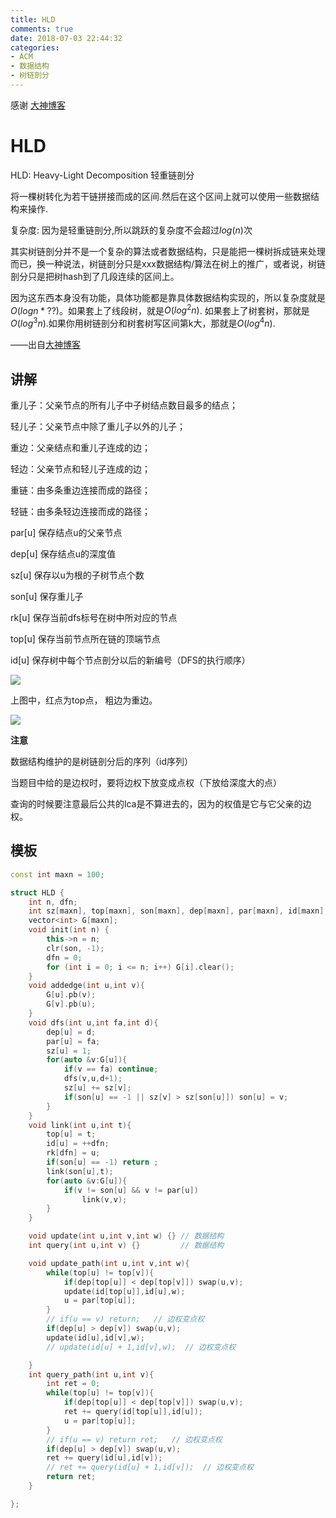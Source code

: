 ```yaml
---
title: HLD
comments: true
date: 2018-07-03 22:44:32
categories:
- ACM
- 数据结构
- 树链剖分
---
```


感谢 [大神博客](https://www.cnblogs.com/ivanovcraft/p/9019090.html)

# HLD

HLD: Heavy-Light Decomposition 轻重链剖分

将一棵树转化为若干链拼接而成的区间.然后在这个区间上就可以使用一些数据结构来操作.

复杂度: 因为是轻重链剖分,所以跳跃的复杂度不会超过$log(n)$次

其实树链剖分并不是一个复杂的算法或者数据结构，只是能把一棵树拆成链来处理而已，换一种说法，树链剖分只是xxx数据结构/算法在树上的推广，或者说，树链剖分只是把树hash到了几段连续的区间上。

因为这东西本身没有功能，具体功能都是靠具体数据结构实现的，所以复杂度就是$O(logn * ??)$。如果套上了线段树，就是$O(log^2 n)$. 如果套上了树套树，那就是$O(log^3 n)$.如果你用树链剖分和树套树写区间第k大，那就是$O(log^4 n)$.

——出自[大神博客](https://oi.abcdabcd987.com/summary-of-heavy-light-decomposition/)

## 讲解

重儿子：父亲节点的所有儿子中子树结点数目最多的结点；

轻儿子：父亲节点中除了重儿子以外的儿子；

重边：父亲结点和重儿子连成的边；

轻边：父亲节点和轻儿子连成的边；

重链：由多条重边连接而成的路径；

轻链：由多条轻边连接而成的路径；

par[u]	保存结点u的父亲节点

dep[u]	保存结点u的深度值

sz[u]	保存以u为根的子树节点个数

son[u]	保存重儿子

rk[u]	保存当前dfs标号在树中所对应的节点

top[u]	保存当前节点所在链的顶端节点

id[u]	保存树中每个节点剖分以后的新编号（DFS的执行顺序）


![](http://ozrmo3j0k.bkt.clouddn.com/hld1.png)

上图中，红点为top点， 粗边为重边。

![](http://ozrmo3j0k.bkt.clouddn.com/hld2.png)


**注意**

数据结构维护的是树链剖分后的序列（id序列）

当题目中给的是边权时，要将边权下放变成点权（下放给深度大的点）

查询的时候要注意最后公共的lca是不算进去的，因为的权值是它与它父亲的边权。

## 模板
```cpp
const int maxn = 100;

struct HLD {
    int n, dfn;
    int sz[maxn], top[maxn], son[maxn], dep[maxn], par[maxn], id[maxn],rk[maxn];
    vector<int> G[maxn];
    void init(int n) {
        this->n = n;
        clr(son, -1);
        dfn = 0;
        for (int i = 0; i <= n; i++) G[i].clear();
    }
    void addedge(int u,int v){
        G[u].pb(v);
        G[v].pb(u);
    }
    void dfs(int u,int fa,int d){
        dep[u] = d;
        par[u] = fa;
        sz[u] = 1;
        for(auto &v:G[u]){
            if(v == fa) continue;
            dfs(v,u,d+1);
            sz[u] += sz[v];
            if(son[u] == -1 || sz[v] > sz[son[u]]) son[u] = v;
        }
    }
    void link(int u,int t){
        top[u] = t;
        id[u] = ++dfn;
        rk[dfn] = u;
        if(son[u] == -1) return ;
        link(son[u],t);
        for(auto &v:G[u]){
            if(v != son[u] && v != par[u]) 
                link(v,v);
        }
    }

    void update(int u,int v,int w) {} // 数据结构
    int query(int u,int v) {}         // 数据结构

    void update_path(int u,int v,int w){
        while(top[u] != top[v]){
            if(dep[top[u]] < dep[top[v]]) swap(u,v);
            update(id[top[u]],id[u],w);
            u = par[top[u]];
        }
        // if(u == v) return;   // 边权变点权
        if(dep[u] > dep[v]) swap(u,v);
        update(id[u],id[v],w);
        // update(id[u] + 1,id[v],w);  // 边权变点权

    }
    int query_path(int u,int v){
        int ret = 0;
        while(top[u] != top[v]){
            if(dep[top[u]] < dep[top[v]]) swap(u,v);
            ret += query(id[top[u]],id[u]);
            u = par[top[u]];
        }
        // if(u == v) return ret;   // 边权变点权
        if(dep[u] > dep[v]) swap(u,v);
        ret += query(id[u],id[v]);
        // ret += query(id[u] + 1,id[v]);  // 边权变点权
        return ret;
    }

};
```
